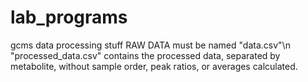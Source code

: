 # lab_programs
gcms data processing stuff
RAW DATA must be named "data.csv"\n
"processed_data.csv" contains the processed data, separated by metabolite, without sample order, peak ratios, or averages calculated.
